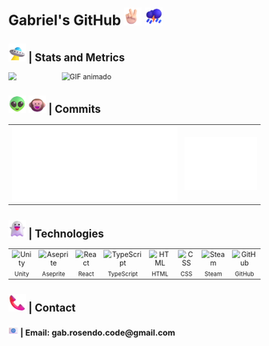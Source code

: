 <h1> Gabriel's GitHub <img src="https://raw.githubusercontent.com/GabrielRosendoL/GabrielRosendoL/main/emojis/Victory Hand Light Skin Tone.png" width="35" height="35" alt="Victory Hand Light Skin Tone" /> <img src="https://raw.githubusercontent.com/GabrielRosendoL/GabrielRosendoL/main/emojis/Cloud with Lightning and Rain.png" width="35" height="35" alt="Cloud with Lightning and Rain" /> </h1>

 ## <img src="https://raw.githubusercontent.com/GabrielRosendoL/GabrielRosendoL/main/emojis/Flying Saucer.png" width="35" height="35" alt="Flying Saucer" /> | Stats and Metrics 
 
<div style="display: flex">  
 <img src="https://github-stats-gabriel.vercel.app/api?username=GabrielRosendoL&count_private=true&show_icons=false&hide_rank=true&include_all_commits=true&theme=merko" />
  <span>
        <span>&nbsp;&nbsp;&nbsp;&nbsp;&nbsp;&nbsp;&nbsp;&nbsp;&nbsp;&nbsp;&nbsp;&nbsp;&nbsp;&nbsp;&nbsp;&nbsp;&nbsp;&nbsp;&nbsp;&nbsp;&nbsp;&nbsp;&nbsp;</span>
  </span>
      <img src="https://media.giphy.com/media/v1.Y2lkPWVjZjA1ZTQ3ZnZlbWFrbjk4bWF5OW0wdXo4eDc3b25lbzlqYzg1N2VhMXJ6NTIyciZlcD12MV9naWZzX3NlYXJjaCZjdD1n/ljtfkyTD3PIUZaKWRi/giphy.gif" width="250" alt="GIF animado" />
</div>

 ## <img src="https://raw.githubusercontent.com/GabrielRosendoL/GabrielRosendoL/main/emojis/Alien.png" width="35" height="35" alt="Alien" /> <img src="https://raw.githubusercontent.com/GabrielRosendoL/GabrielRosendoL/main/emojis/Monkey Face.png" width="35" height="35" alt="Monkey Face" /> | Commits
<div align="center">
  <table>
    <tr>
      <td>
<!--               <img src="https://streak-stats.demolab.com/?user=GabrielRosendoL&theme=merko" alt="GitHub Streak" /> -->
       <img src="metrics.plugin.isocalendar.svg" alt="Calendário de Commits" />
      </td>
      <td>
        <img src="./metrics.plugin.habits.svg" alt="Coding Habits" width="420" />
      </td>
    </tr>
  </table>
</div>


<div style="display: inline">
      <h2><img src="https://raw.githubusercontent.com/GabrielRosendoL/GabrielRosendoL/main/emojis/Ghost.png" width="35" height="35" alt="Ghost" /> | Technologies</h2>
</div>
<table>
  <tr>
    <td align="center">
      <img src="https://cdn.simpleicons.org/unity/abd200" width="40" height="30" alt="Unity"/><br/>
      <sub>Unity</sub>
    </td>
    <td align="center">
      <img src="https://cdn.simpleicons.org/aseprite/abd200" width="40" height="30" alt="Aseprite"/><br/>
      <sub>Aseprite</sub>
    </td>
    <td align="center">
      <img src="https://cdn.simpleicons.org/react/abd200" width="40" height="30" alt="React"/><br/>
      <sub>React</sub>
    </td>
    <td align="center">
      <img src="https://cdn.simpleicons.org/typescript/abd200" width="40" height="30" alt="TypeScript"/><br/>
      <sub>TypeScript</sub>
    </td>
    <td align="center">
      <img src="https://cdn.simpleicons.org/html5/abd200" width="40" height="30" alt="HTML"/><br/>
      <sub>HTML</sub>
    </td>
    <td align="center">
      <img src="https://cdn.simpleicons.org/css/abd200" width="40" height="30" alt="CSS"/><br/>
      <sub>CSS</sub>
    </td>
    <td align="center">
      <img src="https://cdn.simpleicons.org/steam/abd200" width="40" height="30" alt="Steam"/><br/>
      <sub>Steam</sub>
    </td>
    <td align="center">
      <img src="https://cdn.simpleicons.org/github/abd200" width="40" height="30" alt="GitHub"/><br/>
      <sub>GitHub</sub>
    </td>
  </tr>
</table>

<div style="display: inline">
      <h2> <img src="https://raw.githubusercontent.com/GabrielRosendoL/GabrielRosendoL/main/emojis/Telephone Receiver.png" width="35" height="35" alt="Telephone Receiver" />  | Contact</h2>
</div>
<h3><img src="https://raw.githubusercontent.com/GabrielRosendoL/GabrielRosendoL/main/emojis/E-Mail.png" width="20" height="20" alt="E-Mail" /> | Email: gab.rosendo.code@gmail.com</h3>
